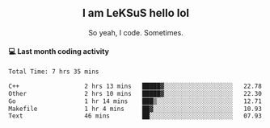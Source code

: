 <h2 align="center">I am LeKSuS hello lol</h2>
<p align="center">So yeah, I code. Sometimes.</p>

#### :computer: Last month coding activity
<!--START_SECTION:waka-->

```txt
Total Time: 7 hrs 35 mins

C++                  2 hrs 13 mins   █████▓░░░░░░░░░░░░░░░░░░░   22.78 %
Other                2 hrs 10 mins   █████▓░░░░░░░░░░░░░░░░░░░   22.30 %
Go                   1 hr 14 mins    ███▒░░░░░░░░░░░░░░░░░░░░░   12.71 %
Makefile             1 hr 4 mins     ██▓░░░░░░░░░░░░░░░░░░░░░░   10.93 %
Text                 46 mins         ██░░░░░░░░░░░░░░░░░░░░░░░   07.93 %
```

<!--END_SECTION:waka-->
